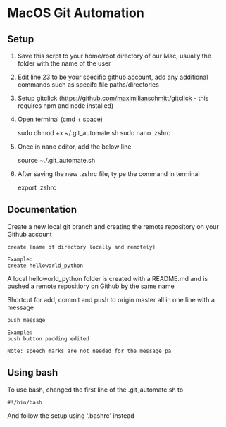 # MacOS Git Automation

## Setup
1. Save this scrpt to your home/root directory of our Mac, usually the folder with the name of the user
2. Edit line 23 to be your specific github account, add any additional commands such as specifc file paths/directories
3. Setup gitclick (https://github.com/maximilianschmitt/gitclick - this requires npm and node installed)
4. Open terminal (cmd + space)

    sudo chmod +x ~/.git_automate.sh
    sudo nano .zshrc  

5. Once in nano editor, add the below line
    
    source ~./.git_automate.sh
    
6. After saving the new .zshrc file, ty
pe the command in terminal
    
    export .zshrc


## Documentation

Create a new local git branch and creating the remote repository on your Github account
    
    create [name of directory locally and remotely]

    Example:
    create helloworld_python

A local helloworld_python folder is created with a README.md and is pushed a remote repositiory on Github by the same name

Shortcut for add, commit and push to origin master all in one line with a message 
    
    push message

    Example:
    push button padding edited

    Note: speech marks are not needed for the message pa

## Using bash

To use bash, changed the first line of the .git_automate.sh to 
    
    #!/bin/bash

And follow the setup using '.bashrc' instead
